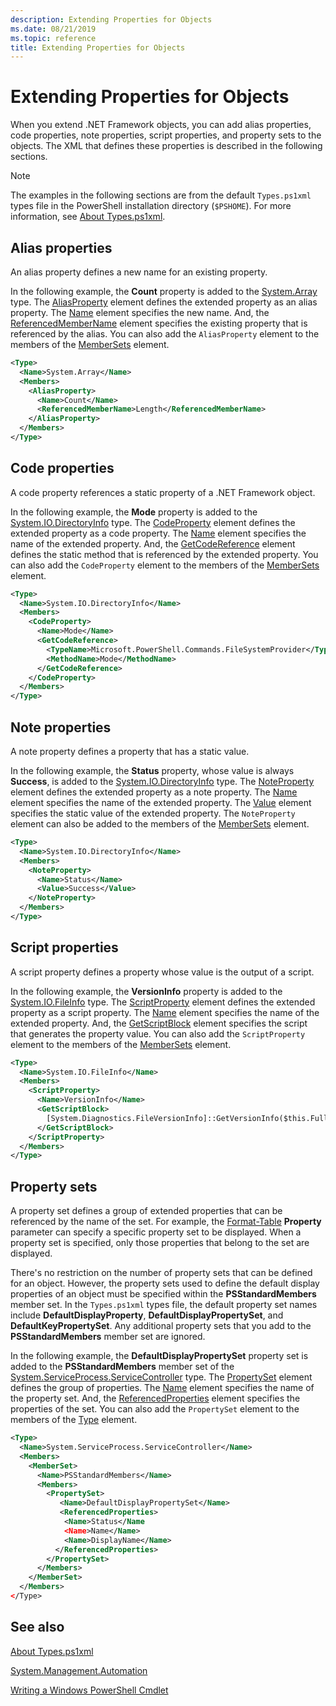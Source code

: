 ```yaml
---
description: Extending Properties for Objects
ms.date: 08/21/2019
ms.topic: reference
title: Extending Properties for Objects
---
```


# Extending Properties for Objects

When you extend .NET Framework objects, you can add alias properties, code properties, note
properties, script properties, and property sets to the objects. The XML that defines these
properties is described in the following sections.

> [!NOTE]
> The examples in the following sections are from the default `Types.ps1xml` types file in the
> PowerShell installation directory (`$PSHOME`). For more information, see [About Types.ps1xml](/powershell/module/microsoft.powershell.core/about/about_types.ps1xml).

## Alias properties

An alias property defines a new name for an existing property.

In the following example, the **Count** property is added to the [System.Array](/dotnet/api/System.Array)
type. The [AliasProperty](/dotnet/api/system.management.automation.psaliasproperty) element defines
the extended property as an alias property. The [Name](/dotnet/api/system.management.automation.psmemberinfo.name)
element specifies the new name. And, the
[ReferencedMemberName](/dotnet/api/system.management.automation.psaliasproperty.referencedmembername)
element specifies the existing property that is referenced by the alias. You can also add the
`AliasProperty` element to the members of the [MemberSets](/dotnet/api/system.management.automation.psmemberset)
element.

```xml
<Type>
  <Name>System.Array</Name>
  <Members>
    <AliasProperty>
      <Name>Count</Name>
      <ReferencedMemberName>Length</ReferencedMemberName>
    </AliasProperty>
  </Members>
</Type>
```

## Code properties

A code property references a static property of a .NET Framework object.

In the following example, the **Mode** property is added to the [System.IO.DirectoryInfo](/dotnet/api/System.IO.DirectoryInfo)
type. The [CodeProperty](/dotnet/api/system.management.automation.pscodeproperty) element defines
the extended property as a code property. The [Name](/dotnet/api/system.management.automation.psmemberinfo.name)
element specifies the name of the extended property. And, the [GetCodeReference](/dotnet/api/system.management.automation.pscodeproperty.gettercodereference)
element defines the static method that is referenced by the extended property. You can also add the
`CodeProperty` element to the members of the [MemberSets](/dotnet/api/system.management.automation.psmemberset)
element.

```xml
<Type>
  <Name>System.IO.DirectoryInfo</Name>
  <Members>
    <CodeProperty>
      <Name>Mode</Name>
      <GetCodeReference>
        <TypeName>Microsoft.PowerShell.Commands.FileSystemProvider</TypeName>
        <MethodName>Mode</MethodName>
      </GetCodeReference>
    </CodeProperty>
  </Members>
</Type>
```

## Note properties

A note property defines a property that has a static value.

In the following example, the **Status** property, whose value is always **Success**, is added to
the [System.IO.DirectoryInfo](/dotnet/api/System.IO.DirectoryInfo) type. The [NoteProperty](/dotnet/api/system.management.automation.psnoteproperty)
element defines the extended property as a note property. The [Name](/dotnet/api/system.management.automation.psmemberinfo.name)
element specifies the name of the extended property. The [Value](/dotnet/api/system.management.automation.psnoteproperty.value)
element specifies the static value of the extended property. The `NoteProperty` element can also be
added to the members of the [MemberSets](/dotnet/api/system.management.automation.psmemberset)
element.

```xml
<Type>
  <Name>System.IO.DirectoryInfo</Name>
  <Members>
    <NoteProperty>
      <Name>Status</Name>
      <Value>Success</Value>
    </NoteProperty>
  </Members>
</Type>
```

## Script properties

A script property defines a property whose value is the output of a script.

In the following example, the **VersionInfo** property is added to the [System.IO.FileInfo](/dotnet/api/System.IO.FileInfo)
type. The [ScriptProperty](/dotnet/api/system.management.automation.psscriptproperty) element
defines the extended property as a script property. The [Name](/dotnet/api/system.management.automation.psmemberinfo.name)
element specifies the name of the extended property. And, the [GetScriptBlock](/dotnet/api/system.management.automation.psscriptproperty.getterscript)
element specifies the script that generates the property value. You can also add the
`ScriptProperty` element to the members of the [MemberSets](/dotnet/api/system.management.automation.psmemberset)
element.

```xml
<Type>
  <Name>System.IO.FileInfo</Name>
  <Members>
    <ScriptProperty>
      <Name>VersionInfo</Name>
      <GetScriptBlock>
        [System.Diagnostics.FileVersionInfo]::GetVersionInfo($this.FullName)
      </GetScriptBlock>
    </ScriptProperty>
  </Members>
</Type>
```

## Property sets

A property set defines a group of extended properties that can be referenced by the name of the set.
For example, the [Format-Table](/powershell/module/Microsoft.PowerShell.Utility/Format-Table)
**Property** parameter can specify a specific property set to be displayed. When a property set is
specified, only those properties that belong to the set are displayed.

There's no restriction on the number of property sets that can be defined for an object. However,
the property sets used to define the default display properties of an object must be specified
within the **PSStandardMembers** member set. In the `Types.ps1xml` types file, the default property
set names include **DefaultDisplayProperty**, **DefaultDisplayPropertySet**, and
**DefaultKeyPropertySet**. Any additional property sets that you add to the **PSStandardMembers**
member set are ignored.

In the following example, the **DefaultDisplayPropertySet** property set is added to the
**PSStandardMembers** member set of the [System.ServiceProcess.ServiceController](/dotnet/api/System.ServiceProcess.ServiceController)
type. The [PropertySet](/dotnet/api/system.management.automation.pspropertyset) element defines the
group of properties. The [Name](/dotnet/api/system.management.automation.psmemberinfo.name) element
specifies the name of the property set. And, the
[ReferencedProperties](/dotnet/api/system.management.automation.pspropertyset.referencedpropertynames)
element specifies the properties of the set. You can also add the `PropertySet` element to the
members of the [Type](/dotnet/api/system.management.automation.pstypename) element.

```xml
<Type>
  <Name>System.ServiceProcess.ServiceController</Name>
  <Members>
    <MemberSet>
      <Name>PSStandardMembers</Name>
      <Members>
        <PropertySet>
           <Name>DefaultDisplayPropertySet</Name>
           <ReferencedProperties>
            <Name>Status</Name
            <Name>Name</Name>
            <Name>DisplayName</Name>
          </ReferencedProperties>
        </PropertySet>
      </Members>
    </MemberSet>
  </Members>
</Type>
```

## See also

[About Types.ps1xml](/powershell/module/microsoft.powershell.core/about/about_types.ps1xml)

[System.Management.Automation](/dotnet/api/System.Management.Automation)

[Writing a Windows PowerShell Cmdlet](./writing-a-windows-powershell-cmdlet.md)

